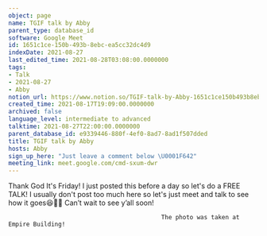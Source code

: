 ```yaml
---
object: page
name: TGIF talk by Abby
parent_type: database_id
software: Google Meet
id: 1651c1ce-150b-493b-8ebc-ea5cc32dc4d9
indexDate: 2021-08-27
last_edited_time: 2021-08-28T03:08:00.0000000
tags:
- Talk
- 2021-08-27
- Abby
notion_url: https://www.notion.so/TGIF-talk-by-Abby-1651c1ce150b493b8ebcea5cc32dc4d9
created_time: 2021-08-17T19:09:00.0000000
archived: false
language_level: intermediate to advanced
talktime: 2021-08-27T22:00:00.0000000
parent_database_id: e9339446-880f-4ef0-8ad7-8ad1f507dded
title: TGIF talk by Abby
hosts: Abby
sign_up_here: "Just leave a comment below \U0001F642"
meeting_link: meet.google.com/cmd-sxum-dwr
---
```




Thank God It's Friday! I just posted this before a day so let's do a FREE TALK!
I usually don't post too much here so let's just meet and talk to see how it goes😆👍🏻
Can’t wait to see y’all soon!



                                               The photo was taken at Empire Building!











